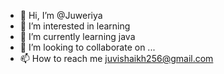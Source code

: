 - 👋 Hi, I’m @Juweriya
- 👀 I’m interested in learning 
- 🌱 I’m currently learning java
- 💞️ I’m looking to collaborate on ...
- 📫 How to reach me juvishaikh256@gmail.com

<!---
juvi200/juvi200 is a ✨ special ✨ repository because its `README.md` (this file) appears on your GitHub profile.
You can click the Preview link to take a look at your changes.
--->
